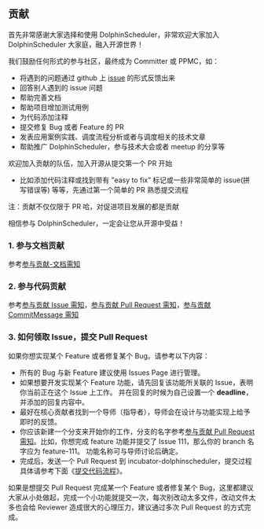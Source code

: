 ## 贡献

首先非常感谢大家选择和使用 DolphinScheduler，非常欢迎大家加入 DolphinScheduler 大家庭，融入开源世界！

我们鼓励任何形式的参与社区，最终成为 Committer 或 PPMC，如： 
* 将遇到的问题通过 github 上 [issue](https://github.com/apache/incubator-dolphinscheduler/issues) 的形式反馈出来
* 回答别人遇到的 issue 问题
* 帮助完善文档
* 帮助项目增加测试用例
* 为代码添加注释
* 提交修复 Bug 或者 Feature 的 PR
* 发表应用案例实践、调度流程分析或者与调度相关的技术文章
* 帮助推广 DolphinScheduler，参与技术大会或者 meetup 的分享等

欢迎加入贡献的队伍，加入开源从提交第一个 PR 开始
  - 比如添加代码注释或找到带有 ”easy to fix” 标记或一些非常简单的 issue(拼写错误等) 等等，先通过第一个简单的 PR 熟悉提交流程

注：贡献不仅仅限于 PR 哈，对促进项目发展的都是贡献

相信参与 DolphinScheduler，一定会让您从开源中受益！

### 1. 参与文档贡献

参考[参与贡献-文档需知](document.md)

### 2. 参与代码贡献

参考[参与贡献 Issue 需知](issue.md)，[参与贡献 Pull Request 需知](pull-request.md)，[参与贡献 CommitMessage 需知](commit_message.md)


### 3. 如何领取 Issue，提交 Pull Request

如果你想实现某个 Feature 或者修复某个 Bug。请参考以下内容：

* 所有的 Bug 与新 Feature 建议使用 Issues Page 进行管理。
* 如果想要开发实现某个 Feature 功能，请先回复该功能所关联的 Issue，表明你当前正在这个 Issue 上工作。 并在回复的时候为自己设置一个 **deadline**，并添加的回复内容中。
* 最好在核心贡献者找到一个导师（指导者），导师会在设计与功能实现上给予即时的反馈。
* 你应该新建一个分支来开始你的工作，分支的名字参考[参与贡献 Pull Request 需知](pull-request.md)。比如，你想完成 feature 功能并提交了 Issue 111，那么你的 branch 名字应为 feature-111。 功能名称可与导师讨论后确定。
* 完成后，发送一个 Pull Request 到 incubator-dolphinscheduler，提交过程具体请参考下面《[提交代码流程](submit-code.md)》。

如果是想提交 Pull Request 完成某一个 Feature 或者修复某个 Bug，这里都建议大家从小处做起，完成一个小功能就提交一次，每次别改动太多文件，改动文件太多也会给 Reviewer 造成很大的心理压力，建议通过多次 Pull Request 的方式完成。

